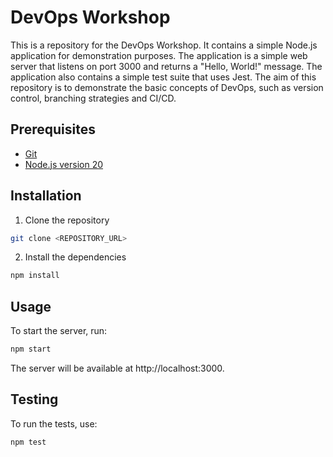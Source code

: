# DevOps Workshop

This is a repository for the DevOps Workshop. It contains a simple Node.js application for demonstration purposes. The application is a simple web server that listens on port 3000 and returns a "Hello, World!" message. The application also contains a simple test suite that uses Jest. The aim of this repository is to demonstrate the basic concepts of DevOps, such as version control, branching strategies and CI/CD.

## Prerequisites

- [Git](https://git-scm.com/)
- [Node.js version 20](https://nodejs.org/)

## Installation

1. Clone the repository

```bash
git clone <REPOSITORY_URL>
```

2. Install the dependencies

```bash
npm install
```

## Usage

To start the server, run:

```bash
npm start
```

The server will be available at http://localhost:3000.

## Testing

To run the tests, use:

```bash
npm test
```
